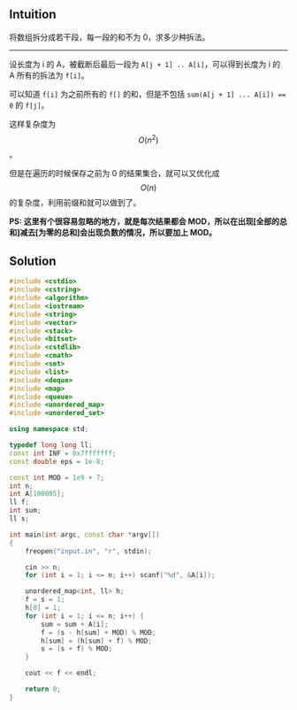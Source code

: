 ## Intuition

将数组拆分成若干段，每一段的和不为 0，求多少种拆法。

----

设长度为 i 的 A，被截断后最后一段为 `A[j + 1] .. A[i]`，可以得到长度为 i 的 A 所有的拆法为 `f[i]`。

可以知道 `f[i]` 为之前所有的 `f[]` 的和，但是不包括 `sum(A[j + 1] ... A[i]) == 0` 的 `f[j]`。

这样复杂度为 $$O(n^2)$$。

但是在遍历的时候保存之前为 0 的结果集合，就可以又优化成 $$O(n)$$ 的复杂度，利用前缀和就可以做到了。

**PS: 这里有个很容易忽略的地方，就是每次结果都会 MOD，所以在出现[全部的总和]减去[为零的总和]会出现负数的情况，所以要加上 MOD。**

## Solution

```cpp
#include <cstdio>
#include <cstring>
#include <algorithm>
#include <iostream>
#include <string>
#include <vector>
#include <stack>
#include <bitset>
#include <cstdlib>
#include <cmath>
#include <set>
#include <list>
#include <deque>
#include <map>
#include <queue>
#include <unordered_map>
#include <unordered_set>

using namespace std;

typedef long long ll;
const int INF = 0x7fffffff;
const double eps = 1e-8;

const int MOD = 1e9 + 7;
int n;
int A[100005];
ll f;
int sum;
ll s;

int main(int argc, const char *argv[])
{
    freopen("input.in", "r", stdin);

    cin >> n;
    for (int i = 1; i <= n; i++) scanf("%d", &A[i]);

    unordered_map<int, ll> h;
    f = s = 1;
    h[0] = 1;
    for (int i = 1; i <= n; i++) {
        sum = sum + A[i];
        f = (s - h[sum] + MOD) % MOD;
        h[sum] = (h[sum] + f) % MOD;
        s = (s + f) % MOD;
    }

    cout << f << endl;

    return 0;
}
```